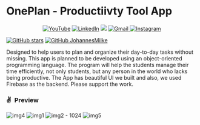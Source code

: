 # OnePlan - Productiivty Tool App
<div align="center">

<a  href="https://www.youtube.com/channel/UCllaxM77xLnh9X0496_d4RQ" target="_blank"><img alt="YouTube" src="https://img.shields.io/badge/Youtube-%23FF0000.svg?style=for-the-badge&logo=YouTube&logoColor=white" /></a>
<a  href="https://www.linkedin.com/in/aashiqumar/" target="_blank"><img alt="LinkedIn" src="https://img.shields.io/badge/linkedin%20-%230077B5.svg?&style=for-the-badge&logo=linkedin&logoColor=white" /></a>
<a href="https://twitter.com/aashiqumr" target="_blank"><img src="https://img.shields.io/badge/twitter-%2300acee.svg?&style=for-the-badge&logo=twitter&logoColor=white&alt=twitter" /></a>
<a href="info@aashiqumar.com"><img  alt="Gmail" src="https://img.shields.io/badge/Gmail-D14836?style=for-the-badge&logo=gmail&logoColor=white" />
<a  href="https://www.instagram.com/drylast/"><img alt="Instagram" src="https://img.shields.io/badge/Instagram-E4405F?style=for-the-badge&logo=instagram&logoColor=white">
   </a>
   
</div>
  
[![GitHub stars](https://img.shields.io/github/stars/JohannesMilke/sqflite_database_example.svg?style=social&label=Star)](https://github.com/aashiqumar/OnePlan)
[![GitHub JohannesMilke](https://img.shields.io/github/followers/JohannesMilke?label=follow&style=social)](https://github.com/aashiqumar)

Designed to help users to plan and organize their day-to-day tasks without missing. This app is planned to be developed using an object-oriented programming language. The program will help the students manage their time efficiently, not only students, but any person in the world who lacks being productive. The App has beautiful UI we built and also, we used Firebase as the backend. Please support the work.


### ✌&ensp;Preview
   
![img4](https://user-images.githubusercontent.com/62248357/152631190-29f2bf32-0f51-4c48-8758-fe0b58770044.png)
![img1](https://user-images.githubusercontent.com/62248357/152631183-bd00cef0-dfcc-4e37-bbde-24e887e7181f.png)
![img2 - 1024](https://user-images.githubusercontent.com/62248357/152631188-d182ea7e-2d6b-4352-a5ef-f300e5682cf9.png)
![img5](https://user-images.githubusercontent.com/62248357/152631201-7ac9926f-248c-46d3-91de-32397d486904.png)

